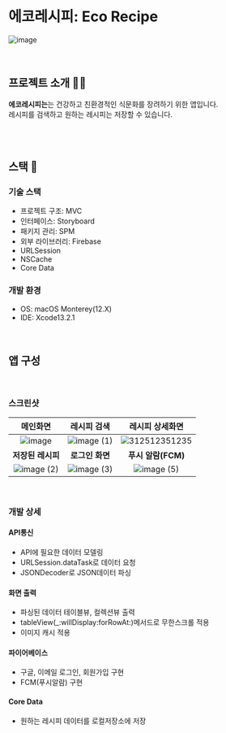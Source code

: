 # 에코레시피: Eco Recipe
<p align="center">
  
![image](https://github.com/college-capstone-team-1/cooking-app-iOS/assets/67594952/a08d85bc-2f01-4d85-bbe7-c8fdf1814311)
  
</p>

<br>

## 프로젝트 소개 👩‍🏫

<p align="justify">
<b>에코레시피는</b>는 건강하고 친환경적인 식문화를 장려하기 위한 앱입니다. <br>
레시피를 검색하고 원하는 레시피는 저장할 수 있습니다.<br>
</p>

<br>

<br>

## 스택 🔨

### 기술 스택
- 프로젝트 구조: MVC
- 인터페이스: Storyboard
- 패키지 관리: SPM
- 외부 라이브러리: Firebase
- URLSession
- NSCache
- Core Data

### 개발 환경
- OS: macOS Monterey(12.X)
- IDE: Xcode13.2.1

<br>

## 앱 구성

<br>

### 스크린샷

| **메인화면** | **레시피 검색** | **레시피 상세화면** | 
| :------: | :------: | :------: | 
| ![image](https://github.com/college-capstone-team-1/cooking-app-iOS/assets/67594952/9d34579b-d220-4203-9264-7ef9df0dd5d8) | ![image (1)](https://github.com/college-capstone-team-1/cooking-app-iOS/assets/67594952/1d026411-665f-4016-b452-6ec49a3eac4a) | ![312512351235](https://github.com/college-capstone-team-1/cooking-app-iOS/assets/67594952/129fc3c9-b073-4380-b2b9-40c93cb0cf51) |
| **저장된 레시피** | **로그인 화면** | **푸시 알람(FCM)** |
| ![image (2)](https://github.com/college-capstone-team-1/cooking-app-iOS/assets/67594952/fa693eec-c0a9-40d3-8430-085e1086aae5) |![image (3)](https://github.com/college-capstone-team-1/cooking-app-iOS/assets/67594952/563d5f62-b764-4781-8cc6-23d11d82e4d4) | ![image (5)](https://github.com/college-capstone-team-1/cooking-app-iOS/assets/67594952/4e76fdd5-7d12-4a92-8f67-d5801415a33f) |

<br>

### 개발 상세

#### API통신
- API에 필요한 데이터 모델링
- URLSession.dataTask로 데이터 요청
- JSONDecoder로 JSON데이터 파싱

#### 화면 출력
- 파싱된 데이터 테이블뷰, 컬렉션뷰 출력
- tableView(_:willDisplay:forRowAt:)메서드로 무한스크롤 적용
- 이미지 캐시 적용

#### 파이어베이스
- 구글, 이메일 로그인, 회원가입 구현
- FCM(푸시알람) 구현

#### Core Data
- 원하는 레시피 데이터를 로컬저장소에 저장

<br>
<br>
